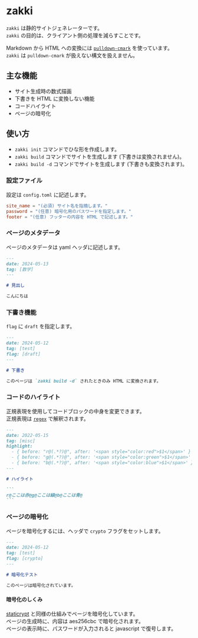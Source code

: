 # zakki

`zakki` は静的サイトジェネレーターです。<br>
`zakki` の目的は、クライアント側の処理を減らすことです。

Markdown から HTML への変換には [`pulldown-cmark`](https://docs.rs/pulldown-cmark/latest/pulldown_cmark/) を使っています。<br>
`zakki` は `pulldown-cmark` が扱えない構文を扱えません。

## 主な機能

- サイト生成時の数式描画
- 下書きを HTML に変換しない機能
- コードハイライト
- ページの暗号化

## 使い方

- `zakki init` コマンドでひな形を作成します。
- `zakki build` コマンドでサイトを生成します (下書きは変換されません)。
- `zakki build -d` コマンドでサイトを生成します (下書きも変換されます)。

### 設定ファイル

設定は `config.toml` に記述します。

```toml
site_name = "(必須) サイト名を指摘します。"
password = "(任意) 暗号化用のパスワードを指定します。"
footer = "(任意) フッターの内容を HTML で記述します。"
```

### ページのメタデータ

ページのメタデータは yaml ヘッダに記述します。

```md
---
date: 2024-05-13
tag: [数学]
---

# 見出し

こんにちは
```

### 下書き機能

`flag` に `draft` を指定します。

```md
---
date: 2024-05-12
tag: [test]
flag: [draft]
---

# 下書き

このページは `zakki build -d` されたときのみ HTML に変換されます。
```

### コードのハイライト

正規表現を使用してコードブロックの中身を変更できます。<br>
正規表現は [`regex`](https://docs.rs/regex/latest/regex/) で解釈されます。

````md
---
date: 2022-05-15
tag: [misc]
highlight:
  - { before: "r@(.*?)@", after: '<span style="color:red">$1</span>' }
  - { before: "g@(.*?)@", after: '<span style="color:green">$1</span>' }
  - { before: "b@(.*?)@", after: '<span style="color:blue">$1</span>' }
---

# ハイライト

```
r@ここは赤@g@ここは緑@b@ここは青@
```
````

### ページの暗号化

ページを暗号化するには、ヘッダで `crypto` フラグをセットします。

```md
---
date: 2024-05-12
tag: [test]
flag: [crypto]
---

# 暗号化テスト

このページは暗号化されています。
```

#### 暗号化のしくみ

[staticrypt](https://github.com/robinmoisson/staticrypt) と同様の仕組みでページを暗号化しています。<br>
ページの生成時に、内容は aes256cbc で暗号化されます。<br>
ページの表示時に、パスワードが入力されると javascript で復号します。<br>
